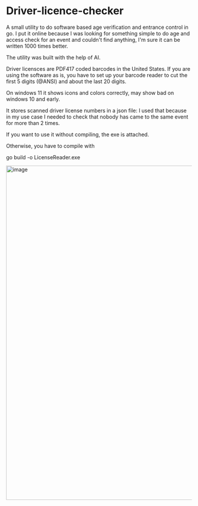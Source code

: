 # Driver-licence-checker
A small utility to do software based age verification and entrance control in go.
I put it online because I was looking for something simple to do age and access check for an event and couldn't find anything, I'm sure it can be written 1000 times better.

The utility was built with the help of AI.

Driver licensces are PDF417 coded barcodes in the United States.
If you are using the software as is, you have to set up your barcode reader to cut the first 5 digits (@ANSI) and about the last 20 digits.

On windows 11 it shows icons and colors correctly, may show bad on windows 10 and early.

It stores scanned driver license numbers in a json file: I used that because in my use case I needed to check that nobody has came to the same event for more than 2 times.

If you want to use it without compiling, the exe is attached.

Otherwise, you have to compile with 

go build -o LicenseReader.exe

<img width="1481" height="907" alt="image" src="https://github.com/user-attachments/assets/22ecba01-cb4b-44e3-9307-fccf111d7a53" />
